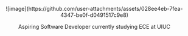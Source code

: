 <p align="center">
  ![image](https://github.com/user-attachments/assets/028ee4eb-7fea-4347-be0f-d0491517c9e8)
</p>

<p align="center">
  Aspiring Software Developer currently studying ECE at UIUC
</p>

<!--
**DylanLee2/DylanLee2** is a ✨ _special_ ✨ repository because its `README.md` (this file) appears on your GitHub profile.
![dawson](https://user-images.githubusercontent.com/3408480/145767802-2eb8e5b4-e364-441e-9bc1-aa254f872c34.png)
[![dylan](https://user-ima![ascii-text-art]([https://github.com/user-attachments/assets/fb4210c0-d284-4d76-b9fe-ef3c37d117e1](https://github.com/user-attachments/assets/c6a6c391-d698-45d1-b37e-e31c69c19348))](https://github.com/user-attachments/assets/c6a6c391-d698-45d1-b37e-e31c69c19348)
Here are some ideas to get you started:

- 🔭 I’m currently working on ...
- 🌱 I’m currently learning ...
- 👯 I’m looking to collaborate on ...
- 🤔 I’m looking for help with ...
- 💬 Ask me about ...
- 📫 How to reach me: ...
- 😄 Pronouns: ...
- ⚡ Fun fact: ...
-->
